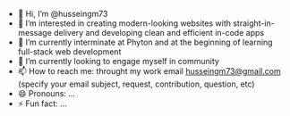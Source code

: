 - 👋 Hi, I’m @husseingm73
- 👀 I’m interested in creating modern-looking websites with straight-in-message delivery and developing clean and efficient in-code apps
- 🌱 I’m currently interminate at Phyton and at the beginning of learning full-stack web development
- 💞️ I’m currently looking to engage myself in community
- 📫 How to reach me: throught my work email husseingm73@gmail.com (specify your email subject, request, contribution, question, etc)
- 😄 Pronouns: ...
- ⚡ Fun fact: ...

<!---
husseingm73/husseingm73 is a ✨ special ✨ repository because its `README.md` (this file) appears on your GitHub profile.
You can click the Preview link to take a look at your changes.
--->

